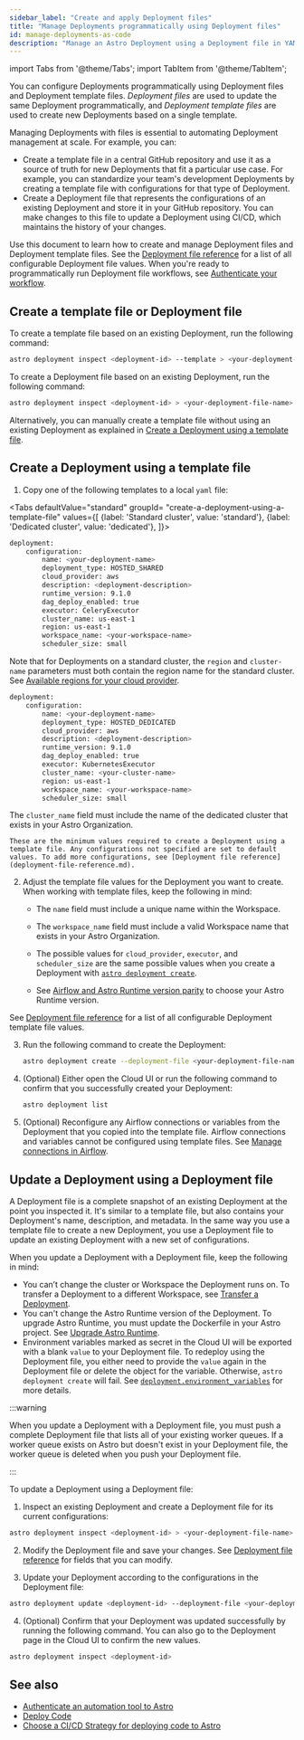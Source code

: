 ```yaml
---
sidebar_label: "Create and apply Deployment files"
title: "Manage Deployments programmatically using Deployment files"
id: manage-deployments-as-code
description: "Manage an Astro Deployment using a Deployment file in YAML or JSON format"
---
```


import Tabs from '@theme/Tabs';
import TabItem from '@theme/TabItem';

You can configure Deployments programmatically using Deployment files and Deployment template files. _Deployment files_ are used to update the same Deployment programmatically, and _Deployment template files_ are used to create new Deployments based on a single template.

Managing Deployments with files is essential to automating Deployment management at scale.  For example, you can:

- Create a template file in a central GitHub repository and use it as a source of truth for new Deployments that fit a particular use case. For example, you can standardize your team's development Deployments by creating a template file with configurations for that type of Deployment.
- Create a Deployment file that represents the configurations of an existing Deployment and store it in your GitHub repository. You can make changes to this file to update a Deployment  using CI/CD, which maintains the history of your changes.

Use this document to learn how to create and manage Deployment files and Deployment template files. See the [Deployment file reference](deployment-file-reference.md) for a list of all configurable Deployment file values. When you're ready to programmatically run Deployment file workflows, see [Authenticate your workflow](automation-authentication.md).

## Create a template file or Deployment file

To create a template file based on an existing Deployment, run the following command:

```bash
astro deployment inspect <deployment-id> --template > <your-deployment-template-file-name>.yaml
```

To create a Deployment file based on an existing Deployment, run the following command:

```bash
astro deployment inspect <deployment-id> > <your-deployment-file-name>.yaml
```

Alternatively, you can manually create a template file without using an existing Deployment as explained in [Create a Deployment using a template file](#create-a-deployment-using-a-template-file).

## Create a Deployment using a template file

1. Copy one of the following templates to a local `yaml` file:

  <Tabs
      defaultValue="standard"
      groupId= "create-a-deployment-using-a-template-file"
      values={[
          {label: 'Standard cluster', value: 'standard'},
          {label: 'Dedicated cluster', value: 'dedicated'},
      ]}>

  <TabItem value="standard">

  ```bash
  deployment:
      configuration:
          name: <your-deployment-name>
          deployment_type: HOSTED_SHARED
          cloud_provider: aws
          description: <deployment-description>
          runtime_version: 9.1.0
          dag_deploy_enabled: true
          executor: CeleryExecutor
          cluster_name: us-east-1
          region: us-east-1
          workspace_name: <your-workspace-name>
          scheduler_size: small
  ```
  
  Note that for Deployments on a standard cluster, the `region` and `cluster-name` parameters must both contain the region name for the standard cluster. See [Available regions for your cloud provider](resource-reference-hosted.md#standard-cluster-configurations). 

  </TabItem>

  <TabItem value="dedicated">

  ```bash
  deployment:
      configuration:
          name: <your-deployment-name>
          deployment_type: HOSTED_DEDICATED
          cloud_provider: aws
          description: <deployment-description>
          runtime_version: 9.1.0
          dag_deploy_enabled: true
          executor: KubernetesExecutor
          cluster_name: <your-cluster-name>
          region: us-east-1
          workspace_name: <your-workspace-name>
          scheduler_size: small
  ```
  
  The `cluster_name` field must include the name of the dedicated cluster that exists in your Astro Organization.

  </TabItem>

  </Tabs>
  
    These are the minimum values required to create a Deployment using a template file. Any configurations not specified are set to default values. To add more configurations, see [Deployment file reference](deployment-file-reference.md).

2.  Adjust the template file values for the Deployment you want to create. When working with template files, keep the following in mind:

    - The `name` field must include a unique name within the Workspace. 

    - The `workspace_name` field must include a valid Workspace name that exists in your Astro Organization.
    
    - The possible values for `cloud_provider`, `executor`, and `scheduler_size` are the same possible values when you create a Deployment with [`astro deployment create`](cli/astro-deployment-create.md#options). 

    - See [Airflow and Astro Runtime version parity](runtime-image-architecture.md#astro-runtime-and-apache-airflow-parity) to choose your Astro Runtime version.

  See [Deployment file reference](deployment-file-reference.md) for a list of all configurable Deployment template file values.
  

3. Run the following command to create the Deployment:

    ```bash
    astro deployment create --deployment-file <your-deployment-file-name>
    ```

4. (Optional) Either open the Cloud UI or run the following command to confirm that you successfully created your Deployment:

   ```bash
   astro deployment list
   ```
   
4. (Optional) Reconfigure any Airflow connections or variables from the Deployment that you copied into the template file. Airflow connections and variables cannot be configured using template files. See [Manage connections in Airflow](manage-connections-variables.md).

## Update a Deployment using a Deployment file

A Deployment file is a complete snapshot of an existing Deployment at the point you inspected it. It's similar to a template file, but also contains your Deployment's name, description, and metadata. In the same way you use a template file to create a new Deployment, you use a Deployment file to update an existing Deployment with a new set of configurations.

When you update a Deployment with a Deployment file, keep the following in mind:

- You can’t change the cluster or Workspace the Deployment runs on. To transfer a Deployment to a different Workspace, see [Transfer a Deployment](deployment-settings.md#transfer-a-deployment-to-another-workspace).
- You can't change the Astro Runtime version of the Deployment. To upgrade Astro Runtime, you must update the Dockerfile in your Astro project. See [Upgrade Astro Runtime](upgrade-runtime.md).
- Environment variables marked as secret in the Cloud UI will be exported with a blank `value` to your Deployment file. To redeploy using the Deployment file, you either need to provide the `value` again in the Deployment file or delete the object for the variable. Otherwise, `astro deployment create` will fail. See [`deployment.environment_variables`](#deploymentenvironment_variables) for more details.

:::warning 

When you update a Deployment with a Deployment file, you must push a complete Deployment file that lists all of your existing worker queues. If a worker queue exists on Astro but doesn't exist in your Deployment file, the worker queue is deleted when you push your Deployment file. 

:::

To update a Deployment using a Deployment file:

1. Inspect an existing Deployment and create a Deployment file for its current configurations:

  ```bash
  astro deployment inspect <deployment-id> > <your-deployment-file-name>.yaml
  ```

2. Modify the Deployment file and save your changes. See [Deployment file reference](deployment-file-reference.md) for fields that you can modify.

3. Update your Deployment according to the configurations in the Deployment file:

  ```bash
  astro deployment update <deployment-id> --deployment-file <your-deployment-file>
  ```

4. (Optional) Confirm that your Deployment was updated successfully by running the following command. You can also go to the Deployment page in the Cloud UI to confirm the new values.

  ```bash
  astro deployment inspect <deployment-id>
  ```

## See also

- [Authenticate an automation tool to Astro](automation-authentication.md)
- [Deploy Code](deploy-code.md)
- [Choose a CI/CD Strategy for deploying code to Astro](set-up-ci-cd.md)